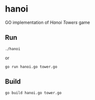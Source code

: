 # hanoi
GO implementation of *Hanoi Towers* game

## Run

```
./hanoi
```

or

```
go run hanoi.go tower.go
```

## Build

```
go build hanoi.go tower.go
```
